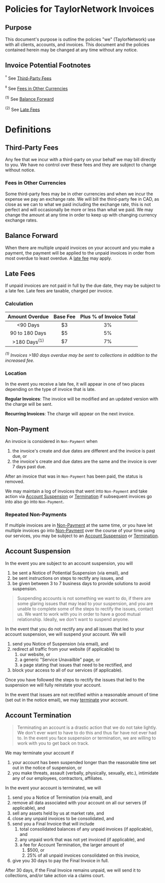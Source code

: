 # Policies for TaylorNetwork Invoices

## Purpose 

This document's purpose is outline the policies "we" (TaylorNetwork) use with all clients, accounts, and invoices. 
This document and the policies contained herein may be changed at any time without any notice. 

## Invoice Potential Footnotes

<sup>†</sup> See [Third-Party Fees](#third-party-fees)

<sup>‡</sup> See [Fees in Other Currencies](#fees-in-other-currencies)

<sup>(1)</sup> See [Balance Forward](#balance-forward)

<sup>(2)</sup> See [Late Fees](#late-fees)


# Definitions

## Third-Party Fees

Any fee that we incur with a third-party on your behalf we may bill directly to you. We have no control over these fees and they are subject to change without notice.

### Fees in Other Currencies

Some third-party fees may be in other currencies and when we incur the expense we pay an exchange rate.
We will bill the third-party fee in CAD, as close as we can to what we paid including the exchange rate, this is not perfect and will occasionally be more or less than what we paid.
We may change the amount at any time in order to keep up with changing currency exchange rates.

## Balance Forward

When there are multiple unpaid invoices on your account and you make a payment, the payment will be applied to the unpaid invoices in order from most overdue to least overdue. A [late fee](#late-fees) may apply.

## Late Fees

If unpaid invoices are not paid in full by the due date, they may be subject to a late fee. Late fees are taxable, charged per invoice.

### Calculation

| Amount Overdue | Base Fee | Plus % of Invoice Total |
|:--------------:|:--------:|:-----------------------:|
| <90 Days | $3 | 3% |
| 90 to 180 Days | $5 | 5% |
| >180 Days<sup>(1)</sup> | $7 | 7% |

*<sup>(1)</sup> Invoices >180 days overdue may be sent to collections in addition to the increased fee.*

### Location

In the event you receive a late fee, it will appear in one of two places depending on the type of invoice that is late. 

**Regular Invoices**: The invoice will be modified and an updated version with the charge will be sent.

**Recurring Invoices**: The charge will appear on the next invoice.

## Non-Payment

An invoice is considered in `Non-Payment` when

1. the invoice's create and due dates are different and the invoice is past due, or
2. the invoice's create and due dates are the same and the invoice is over 7 days past due.

After an invoice that was in `Non-Payment` has been paid, the status is removed.

We may maintain a log of invoices that went into `Non-Payment` and take action via [Account Suspension](#account-suspension) or [Termination](#account-termination) if subsequent invoices go into also go into `Non-Payment`.

### Repeated Non-Payments

If multiple invoices are in [Non-Payment](#non-payment) at the same time, or you have let multiple invoices go into [Non-Payment](#non-payment) over the course of your time using our services, you may be subject to an [Account Suspension](#account-suspension) or [Termination](#account-termination).

## Account Suspension

In the event you are subject to an account suspension, you will

1. be sent a Notice of Potiential Suspension (via email), and
2. be sent instructions on steps to rectify any issues, and
3. be given between 3 to 7 business days to provide solutions to avoid suspension.

> Suspending accounts is not something we want to do, if there are some glaring issues that may lead to your suspension, and you are unable to complete some of the steps to rectify the issues, contact us. 
> We want to work with you in order to have a good mutual relationship. Ideally, we don't want to suspend anyone.

In the event that you do not rectify any and all issues that led to your account suspension, we will suspend your account. We will

1. send you Notice of Suspension (via email), and
2. redirect all traffic from your website (if applicable) to 
    1. our website, or
    2. a generic "Service Unavailble" page, or
    3. a page stating that issues that need to be rectified, and
3. block your access to all of our services (if applicable).

Once you have followed the steps to rectify the issues that led to the suspension we will fully reinstate your account. 

In the event that issues are not rectified within a reasonable amount of time (set out in the notice email), we may [terminate](#account-termination) your account.

## Account Termination

> Terminating an account is a drastic action that we do not take lightly. 
> We don't ever want to have to do this and thus far have not ever had to. 
> In the event you face suspension or termination, we are willing to work with you to get back on track.

We may terminate your account if

1. your account has been suspended longer than the reasonable time set out in the notice of suspension, or
2. you make threats, assault (verbally, physically, sexually, etc.), intimidate any of our employees, contractors, affiliates.

In the event your account is terminated, we will

1. send you a Notice of Termination (via email), and
2. remove all data associated with your account on all our servers (if applicable), and
3. sell any assets held by us at market rate, and
4. close any unpaid invoices to be consolidated, and
5. send you a Final Invoice that will include
    1. total consolidated balances of any unpaid invoices (if applicable), and
    2. any unpaid work that was not yet invoiced (if applicable), and
    3. a fee for Account Termination, the larger amount of
        1. $500, or
        2. 25% of all unpaid invoices consolidated on this invoice,
6. give you 30 days to pay the Final Invoice in full.

After 30 days, if the Final Invoice remains unpaid, we will send it to collections, and/or take action via a claims court.

